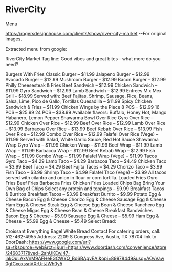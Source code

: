 # RiverCity
Menu


https://rogersdesignhouse.com/clients/show/river-city-market --For original images.

Extracted menu from google:

RiverCity Market 
Tag line: Good vibes and great bites - what more do you need?

Burgers With Fries
Classic Burger – $11.99
Jalapeno Burger – $12.99
Avocado Burger – $12.99
Mushroom Burger – $12.99
Bacon Burger – $12.99
Philly Cheesesteak & Fries
Beef Sandwich – $12.99
Chicken Sandwich – $11.99
Gyro Sandwich – $12.99
Lamb Sandwich – $12.99
Entrees
Mix Mex Grill – $18.99
Served with: Beef Fajitas, Shrimp, Sausage, Rice, Beans, Salsa, Lime, Pico de Gallo, Tortillas
Quesadilla – $11.99
Spicy Chicken Sandwich & Fries – $11.99
Chicken Wings by the Piece
8 PCS – $12.99
16 PCS – $25.99
24 PCS – $38.99
Available flavors: Buffalo, Honey Hot, Mango Habanero, Lemon Pepper
Shawarma Bowl Over Rice
Gyro Over Rice – $12.99
Chicken Over Rice – $12.99
Beef Over Rice – $12.99
Lamb Over Rice – $13.99
Barbacoa Over Rice – $13.99
Beef Kebab Over Rice – $13.99
Fish Over Rice – $12.99
Combo Over Rice – $12.99
Falafel Over Rice (Vege) – $11.99
Served with Salad, White Garlic Sauce, Red Hot Sauce
Shawarma Wrap
Gyro Wrap – $11.99
Chicken Wrap – $11.99
Beef Wrap – $11.99
Lamb Wrap – $11.99
Barbacoa Wrap – $12.99
Beef Kebab Wrap – $12.99
Fish Wrap – $11.99
Combo Wrap – $11.99
Falafel Wrap (Vege) – $11.99
Tacos
Gyro Taco – $4.29
Lamb Taco – $4.29
Barbacoa Taco – $4.49
Chicken Taco – $3.99
Beef Taco – $4.29
Beef Fajita Tacos – $4.29
Chorizo Taco – $3.99
Fish Taco – $3.99
Shrimp Taco – $4.99
Falafel Taco (Vege) – $3.99
All tacos served with cilantro and onion in flour or corn tortilla.
Loaded Fries
Gyro Fries
Beef Fries
Barbacoa Fries
Chicken Fries
Loaded Chips Bag
Bring Your Own Bag of Chips
Select any protein and toppings – $9.99
Breakfast Tacos & Burritos
Breakfast Tacos – $3.99
Breakfast Burrito – $9.99
Potato Egg & Cheese
Bacon Egg & Cheese
Chorizo Egg & Cheese
Sausage Egg & Cheese
Ham Egg & Cheese
Steak Egg & Cheese
Egg Bean & Cheese
Ranchero Egg & Cheese
Migas Egg & Cheese
Bean & Cheese
Breakfast Sandwiches
Bacon Egg & Cheese – $5.99
Sausage Egg & Cheese – $5.99
Ham Egg & Cheese – $5.99
Egg & Cheese – $5.49
Select Bread:

Croissant
Everything Bagel
White Bread
Contact
For catering orders, call: 512-462-4955 Address: 2209 S Congress Ave, Austin, TX 78704 link to DoorDash: https://www.google.com/url?sa=t&source=web&rct=j&url=https://www.doordash.com/convenience/store/24683717&ved=2ahUKEwj47-iakOuLAxVnM9AFHeEGCWYQ_Bd6BAgvEAI&opi=89978449&usg=AOvVaw0gfCxoxssnVXrUrtJWh0y5
